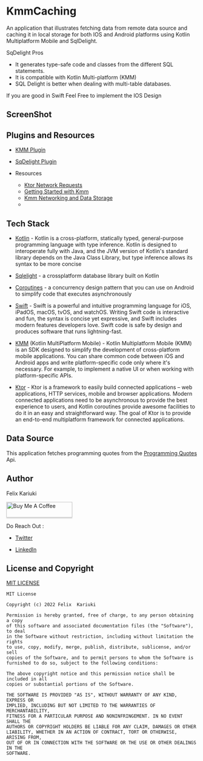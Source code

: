 # KmmCaching
An application that illustrates fetching data from remote data source and caching it in local storage for both IOS and Android platforms using Kotlin Multiplatform Mobile and SqlDelight.

SqDelight Pros
* It generates type-safe code and classes from the different SQL statements.
* It is compatible with Kotlin Multi-platform (KMM) 
* SQL Delight is better when dealing with multi-table databases.

If you are good in Swift Feel Free to implement the IOS Design 

## ScreenShot

## Plugins and Resources

* [KMM Plugin](https://plugins.jetbrains.com/plugin/14936-kotlin-multiplatform-mobile)
* [SqDelight Plugin](https://plugins.jetbrains.com/plugin/8191-sqldelight)
* Resources

  * [Ktor Network Requests](https://ktor.io/docs/request.html)
  * [Getting Started with Kmm](https://kotlinlang.org/docs/multiplatform-mobile-getting-started.html)
  * [Kmm Networking and Data Storage](https://play.kotlinlang.org/hands-on/Networking%20and%20Data%20Storage%20with%20Kotlin%20Multiplatfrom%20Mobile/01_Introduction)
  * []()

## Tech Stack
 - [Kotlin](https://kotlinlang.org/docs/reference/) - Kotlin is a cross-platform, statically typed, general-purpose programming language with type inference. Kotlin is designed to interoperate fully with Java, and the JVM version of Kotlin's standard library depends on the Java Class Library, but type inference allows its syntax to be more concise
 
<!-- * [Jetpack Components:](https://developer.android.com/topic/architecture?gclid=Cj0KCQjw8O-VBhCpARIsACMvVLOH1satX45o9f4PMQ4Sxr7bG9myl6-KZL9nYda8PJsHV7m2uJL8bzgaAmqiEALw_wcB&gclsrc=aw.ds)
    * [View Model](https://developer.android.com/topic/libraries/architecture/viewmodel)-  store and manage UI-related data in a lifecycle conscious way.
    * [Lifecycle]( https://developer.android.com/topic/libraries/architecture/lifecycle) - Perform actions in response to a change in the lifecycle status of another component, such as activities and fragments.
    * [LiveData](https://developer.android.com/topic/libraries/architecture/livedata.html) - A lifecycle-aware data holder with the observer pattern
    * [Android KTX](https://developer.android.com/kotlin/ktx.html) - Android KTX is a set of Kotlin extensions that are included with Android Jetpack and other Android libraries. KTX extensions provide concise, idiomatic Kotlin to Jetpack, Android platform, and other APIs.
    * [AndroidX](https://developer.android.com/jetpack/androidx) - Major improvement to the original Android [Support Library](https://developer.android.com/topic/libraries/support-library/index), which is no longer maintained.-->


* [Sqlelight](https://cashapp.github.io/sqldelight/) -  a crossplatform database library built on Kotlin

* [Coroutines](https://developer.android.com/kotlin/coroutines) - a concurrency design pattern that you can use on Android to simplify code that executes asynchronously

* [Swift](https://developer.apple.com/swift/) - Swift is a powerful and intuitive programming language for iOS, iPadOS, macOS, tvOS, and watchOS. Writing Swift code is interactive and fun, the syntax is concise yet expressive, and Swift includes modern features developers love. Swift code is safe by design and produces software that runs lightning-fast.

* [KMM](https://kotlinlang.org/docs/multiplatform.html) (Kotlin MultiPlatform Mobile) - Kotlin Multiplatform Mobile (KMM) is an SDK designed to simplify the development of cross-platform mobile applications. You can share common code between iOS and Android apps and write platform-specific code only where it's necessary. For example, to implement a native UI or when working with platform-specific APIs.

* [Ktor](https://ktor.io/docs/welcome.html) - Ktor is a framework to easily build connected applications – web applications, HTTP services, mobile and browser applications. Modern connected applications need to be asynchronous to provide the best experience to users, and Kotlin coroutines provide awesome facilities to do it in an easy and straightforward way. The goal of Ktor is to provide an end-to-end multiplatform framework for connected applications.

## Data Source
This application fetches programming quotes from the [Programming Quotes](https://programming-quotes-api.herokuapp.com/quotes) Api.

## Author
Felix Kariuki

<a href="https://www.buymeacoffee.com/felix.kariuki" target="_blank"><img src="https://www.buymeacoffee.com/assets/img/custom_images/orange_img.png" alt="Buy Me A Coffee" style="height: 41px !important;width: 174px !important;box-shadow: 0px 3px 2px 0px rgba(190, 190, 190, 0.5) !important;-webkit-box-shadow: 0px 3px 2px 0px rgba(190, 190, 190, 0.5) !important;" ></a>

Do Reach Out :

  * [Twitter](https://twitter.com/felixkariuki_)

  * [LinkedIn](https://www.linkedin.com/in/felix-kariuki/)
  
  
  ## License and Copyright

[MIT LICENSE](LICENSE)

```
MIT License

Copyright (c) 2022 Felix  Kariuki

Permission is hereby granted, free of charge, to any person obtaining a copy
of this software and associated documentation files (the "Software"), to deal
in the Software without restriction, including without limitation the rights
to use, copy, modify, merge, publish, distribute, sublicense, and/or sell
copies of the Software, and to permit persons to whom the Software is
furnished to do so, subject to the following conditions:

The above copyright notice and this permission notice shall be included in all
copies or substantial portions of the Software.

THE SOFTWARE IS PROVIDED "AS IS", WITHOUT WARRANTY OF ANY KIND, EXPRESS OR
IMPLIED, INCLUDING BUT NOT LIMITED TO THE WARRANTIES OF MERCHANTABILITY,
FITNESS FOR A PARTICULAR PURPOSE AND NONINFRINGEMENT. IN NO EVENT SHALL THE
AUTHORS OR COPYRIGHT HOLDERS BE LIABLE FOR ANY CLAIM, DAMAGES OR OTHER
LIABILITY, WHETHER IN AN ACTION OF CONTRACT, TORT OR OTHERWISE, ARISING FROM,
OUT OF OR IN CONNECTION WITH THE SOFTWARE OR THE USE OR OTHER DEALINGS IN THE
SOFTWARE.
```
